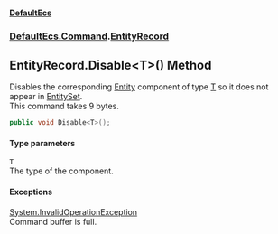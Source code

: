 #### [DefaultEcs](./index.md 'index')
### [DefaultEcs.Command](./DefaultEcs-Command.md 'DefaultEcs.Command').[EntityRecord](./DefaultEcs-Command-EntityRecord.md 'DefaultEcs.Command.EntityRecord')
## EntityRecord.Disable&lt;T&gt;() Method
Disables the corresponding [Entity](./DefaultEcs-Entity.md 'DefaultEcs.Entity') component of type [T](#DefaultEcs-Command-EntityRecord-Disable-T-()-T 'DefaultEcs.Command.EntityRecord.Disable&lt;T&gt;().T') so it does not appear in [EntitySet](./DefaultEcs-EntitySet.md 'DefaultEcs.EntitySet').  
This command takes 9 bytes.  
```csharp
public void Disable<T>();
```
#### Type parameters
<a name='DefaultEcs-Command-EntityRecord-Disable-T-()-T'></a>
`T`  
The type of the component.  
  
#### Exceptions
[System.InvalidOperationException](https://docs.microsoft.com/en-us/dotnet/api/System.InvalidOperationException 'System.InvalidOperationException')  
Command buffer is full.  
